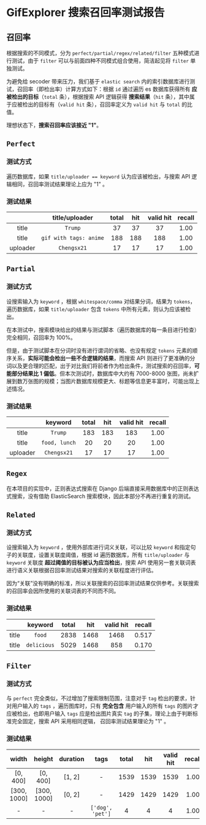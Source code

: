 
# GifExplorer 搜索召回率测试报告

## 召回率

根据搜索的不同模式，分为 `perfect/partial/regex/related/filter` 五种模式进行测试，由于 `filter` 可以与前面四种不同模式组合使用，简洁起见将 `filter` 单独测试。

为避免给 secoder 带来压力，我们基于 `elastic search` 内的索引数据库进行测试，召回率（即检出率）计算方式如下：根据 `id` 通过遍历 es 数据库获得所有 **应被检出的目标**（`total` 条），根据搜索 API 逻辑获得 **搜索结果**（`hit` 条），其中属于应被检出的目标有（`valid hit` 条），召回率定义为 `valid hit` 与 `total` 的比值。

理想状态下，**搜索召回率应该接近 "1"**。

## `Perfect`

### 测试方式

遍历数据库，如果 `title/uploader == keyword` 认为应该被检出，与搜索 API 逻辑相同，召回率测试结果理论上应为 "1" 。

### 测试结果

|          | title/uploader         | total | hit  | valid hit | recall |
| :------: | :--------------------: | :---: | :--: | :-------: | :----: |
| title    | `Trump`                | 37    | 37   | 37        | 1.00   |
| title    | `gif with tags: anime` | 188   | 188  | 188       | 1.00   |
| uploader | `Chengsx21`            | 17    | 17   | 17        | 1.00   |

## `Partial`

### 测试方式

设搜索输入为 `keyword` ，根据 `whitespace/comma` 对结果分词，结果为 `tokens`，遍历数据库，如果 `title/uploader` 包含 `tokens` 中所有元素，则认为应该被检出。

在本测试中，搜索模块给出的结果与测试脚本（遍历数据库的每一条目进行检查）完全相同，召回率为 100%。

但是，由于测试脚本在分词时没有进行谓词的省略、也没有规定 `tokens` 元素的顺序关系，**实际可能会检出一些不合逻辑的结果**，而搜索 API 则进行了更准确的分词以及更合理的匹配，出于对比我们将前者作为检出条件，测试搜索的召回率，**可能部分结果比 1 偏低**。但本次测试时，数据库中大约有 7000-8000 张图，尚未扩展到数万张图的规模；当图片数据库规模更大、标题等信息更丰富时，可能出现上述情况。

### 测试结果

|          | keyword       | total | hit  | valid hit | recall |
| :------: | :-----------: | :---: | :---: | :-------: | :----: |
| title    | `Trump`       | 183   | 183  | 183       | 1.00   |
| title    | `food, lunch` | 20    | 20   | 20        | 1.00   |
| uploader | `Chengsx21`   | 17    | 17   | 17        | 1.00   |

## `Regex`

在本项目的实现中，正则表达式搜索在 Django 后端直接采用数据库中的正则表达式搜索，没有借助 ElasticSearch 搜索模块，因此本部分不再进行重复的测试。

## `Related`

### 测试方式

设搜索输入为 `keyword` ，使用外部库进行词义关联，可以比较 `keyword` 和指定句子的关联度，设置关联度阈值，根据 id 遍历数据库，所有 `title/uploader` 与 `keyword` 关联度 **超过阈值的目标被认为应当检出**，搜索 API 使用另一套关联词表进行语义关联根据召回率测试结果对搜索的关联程度进行评估。

因为“关联”没有明确的标准，所以关联搜索的召回率测试结果仅供参考。关联搜索的召回率会因所使用的关联词表的不同而不同。

### 测试结果

|       | keyword     | total | hit  | valid hit | recall |
| :---: | :---------: | :---: | :--: | :-------: | :----: |
| title | `food`      | 2838  | 1468 | 1468      | 0.517  |
| title | `delicious` | 5029  | 1468 | 858       | 0.170  |

## `Filter`

### 测试方式

与 `perfect` 完全类似，不过增加了搜索限制范围，注意对于 `tag` 检出的要求，针对用户输入的 `tags` ，遍历图库时，只有 **完全包含** 用户输入的所有 `tags` 的图片才应被检出，也即用户输入 `tags` 应是检出图片真实 `tag` 的子集，理论上由于判断标准完全固定，搜索 API 采用相同逻辑， 召回率测试结果理论为 "1" 。

### 测试结果

| width       | height      | duration | tags             | total | hit  | valid hit | recall |
| :---------: | :---------: | :------: | :--------------: | :---: | :--: | :-------: | :----: |
| [0, 400]    | [0, 400]    | [1, 2]   |         -        | 1539  | 1539 | 1539      | 1.00   |
| [300, 1000] | [300, 1000] | [0, 2]   |         -        | 1429  | 1429 | 1429      | 1.00   |
|      -      |      -      |     -    | `['dog', 'pet']` | 4     | 4    | 4         | 1.00   |
